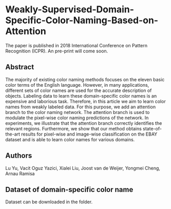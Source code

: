 # Weakly-Supervised-Domain-Specific-Color-Naming-Based-on-Attention
The paper is published in 2018 International Conference on Pattern Recognition (ICPR). An pre-print will come soon.

## Abstract
The majority of existing color naming methods focuses on the eleven basic color terms of the English language. However, in many applications, different sets of color names are used for the accurate description of objects. Labeling data to learn these domain-specific color names is an expensive and laborious task. Therefore, in this article we aim to learn color names from weakly labeled data. For this purpose, we add an attention branch to the color naming network. The attention branch is used to modulate the pixel-wise color naming predictions of the network. In experiments, we illustrate that the attention branch correctly identifies the relevant regions. Furthermore, we show that our method obtains state-of-the-art results for pixel-wise and image-wise classification on the EBAY dataset and is able to learn color names for various domains.

## Authors
Lu Yu, Vacit Oguz Yazici, Xialei Liu, Joost van de Weijer, Yongmei Cheng, Arnau Ramisa

## Dataset of domain-specific color name
Dataset can be downloaded in the folder.
